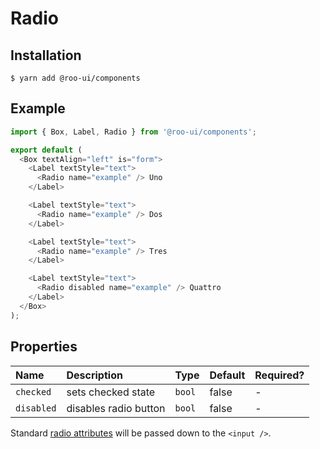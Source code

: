 # Radio

<!-- STORY -->

## Installation

```shell
$ yarn add @roo-ui/components
```

## Example

```js
import { Box, Label, Radio } from '@roo-ui/components';

export default (
  <Box textAlign="left" is="form">
    <Label textStyle="text">
      <Radio name="example" /> Uno
    </Label>

    <Label textStyle="text">
      <Radio name="example" /> Dos
    </Label>

    <Label textStyle="text">
      <Radio name="example" /> Tres
    </Label>

    <Label textStyle="text">
      <Radio disabled name="example" /> Quattro
    </Label>
  </Box>
);
```

## Properties

| Name       | Description           | Type   | Default | Required? |
|:-----------|:----------------------|:-------|:--------|:----------|
| `checked`  | sets checked state    | `bool` | false   | -         |
| `disabled` | disables radio button | `bool` | false   | -         |

Standard [radio attributes](https://www.w3schools.com/jsref/dom_obj_radio.asp) will be passed down to the `<input />`.
